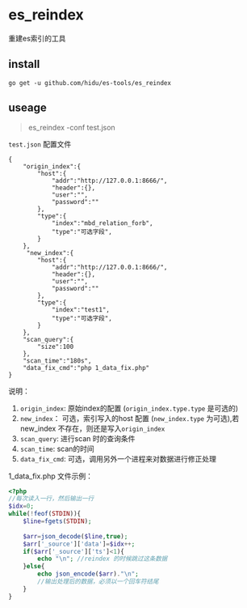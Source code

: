 es_reindex
===
重建es索引的工具


## install

```
go get -u github.com/hidu/es-tools/es_reindex
```

## useage

>es_reindex -conf test.json


`test.json` 配置文件
```
{
    "origin_index":{
        "host":{
            "addr":"http://127.0.0.1:8666/",
            "header":{},
            "user":"",
            "password":""
        },
        "type":{
            "index":"mbd_relation_forb",
            "type":"可选字段",
        }
    },
     "new_index":{
        "host":{
            "addr":"http://127.0.0.1:8666/",
            "header":{},
            "user":"",
            "password":""
        },
        "type":{
            "index":"test1",
            "type":"可选字段",
        }
    },
    "scan_query":{
        "size":100
    },
    "scan_time":"180s",
    "data_fix_cmd":"php 1_data_fix.php"
}
```

说明：  
1. `origin_index`: 原始index的配置 (`origin_index.type.type` 是可选的)  
2. `new_index`： 可选，索引写入的host 配置 (`new_index.type` 为可选),若new_index 不存在，则还是写入`origin_index`
3. `scan_query`: 进行scan 时的查询条件
4. `scan_time`: scan的时间
5. `data_fix_cmd`: 可选，调用另外一个进程来对数据进行修正处理


1_data_fix.php 文件示例：

```php
<?php
//每次读入一行，然后输出一行
$idx=0;
while(!feof(STDIN)){
    $line=fgets(STDIN);
    
    $arr=json_decode($line,true);
    $arr['_source']['data']=$idx++;
    if($arr['_source']['ts']<1){
        echo "\n"; //reindex 的时候跳过这条数据
    }else{
        echo json_encode($arr)."\n";
        //输出处理后的数据，必须以一个回车符结尾
    }
}
```

